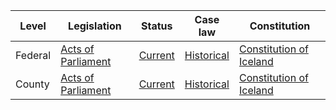 | Level | Legislation | Status | Case law | Constitution |
|---|---|---|---|---|
| Federal | [Acts of Parliament](https://www.althingi.is/althingi/lagaskr/) | [Current](https://www.althingi.is/althingi/lagaskr/) | [Historical](https://www.althingi.is/althingi/lagaskr/) | [Constitution of Iceland](https://www.government.is/library/publications/2018/03/01/constitution-of-iceland/) |
| County | [Acts of Parliament](https://www.althingi.is/althingi/lagaskr/) | [Current](https://www.althingi.is/althingi/lagaskr/) | [Historical](https://www.althingi.is/althingi/lagaskr/) | [Constitution of Iceland](https://www.government.is/library/publications/2018/03/01/constitution-of-iceland/) |